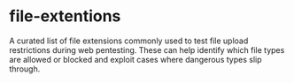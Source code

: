 # file-extentions
A curated list of file extensions commonly used to test file upload restrictions during web pentesting. These can help identify which file types are allowed or blocked and exploit cases where dangerous types slip through.
